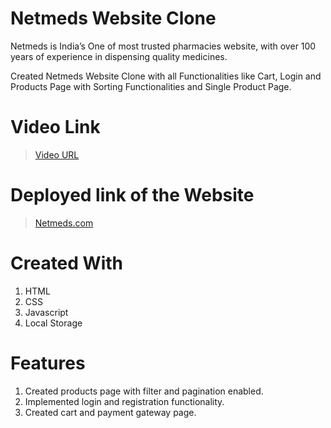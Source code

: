 # Netmeds Website Clone

Netmeds is India’s One of most trusted pharmacies website, with over 100 years of
experience in dispensing quality medicines.

Created Netmeds Website Clone with all Functionalities like Cart, Login and Products Page with Sorting Functionalities and Single Product Page.

# Video Link

> [Video URL](https://drive.google.com/file/d/101_rwoSj_46T84HJT_Kcta-3zScXkywl/view?usp=sharing)

# Deployed link of the Website

> [Netmeds.com](https://netmeds-clone-harsh.netlify.app/)

# Created With

1. HTML
2. CSS
3. Javascript
4. Local Storage

# Features

1. Created products page with filter and pagination enabled.
2. Implemented login and registration functionality.
3. Created cart and payment gateway page.
